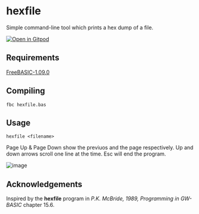 # hexfile

Simple command-line tool which prints a hex dump of a file.

[![Open in Gitpod](https://gitpod.io/button/open-in-gitpod.svg)](https://gitpod.io/#https://github.com/jlaasonen/hexfile)

## Requirements

[FreeBASIC-1.09.0](https://freebasic.net/)

## Compiling

```
fbc hexfile.bas 
```

## Usage

```
hexfile <filename>
```

Page Up & Page Down show the previuos and the page respectively. Up and down arrows scroll one line at the time.
Esc will end the program.

![image](https://user-images.githubusercontent.com/404469/137791001-35666b53-f58b-4bed-98a2-0ababba3bdc6.png)

## Acknowledgements

Inspired by the **hexfile** program in *P.K. McBride, 1989, Programming in GW-BASIC* chapter 15.6.
